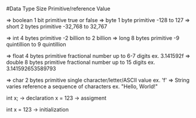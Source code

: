 #Data Type          Size        Primitive/reference     Value

=> boolean          1 bit       primitive               true or false
=> byte             1 byte      primitive               -128 to 127
=> short            2 bytes     primitive               -32,768 to 32,767

=> int              4 bytes     primitive               -2 billion to 2 billion
=> long             8 bytes     primitive               -9 quintillion to 9 quintillion

=> float            4 bytes     primitive               fractional number up to 6-7 digits ex. 3.141592f
=> double           8 bytes     primitive               fractional number up to 15 digits ex. 3.141592653589793

=> char             2 bytes     primitive               single character/letter/ASCII value ex. 'f'
=> String           varies      reference               a sequence of characters ex. "Hello, World!"


int x;  ->  declaration
x = 123 ->  assigment

int x = 123 ->  initialization